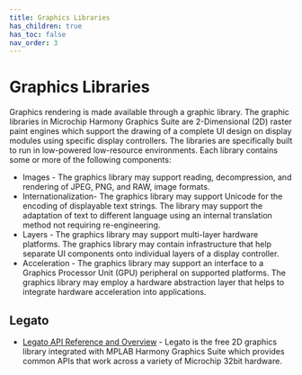 ```yaml
---
title: Graphics Libraries
has_children: true
has_toc: false
nav_order: 3
---
```


# Graphics Libraries

Graphics rendering is made available through a graphic library. The graphic libraries in Microchip Harmony Graphics Suite are 2-Dimensional (2D) raster paint engines which support the drawing of a complete UI design on display modules using specific display controllers. The libraries are specifically built to run in low-powered low-resource environments. Each library contains some or more of the following components: 

* Images - The graphics library may support reading, decompression, and rendering of JPEG, PNG, and RAW, image formats.
* Internationalization- The graphics library may support Unicode for the encoding of displayable text strings. The library may support the adaptation of text to different language using an internal translation method not requiring re-engineering.
* Layers - The graphics library may support multi-layer hardware platforms. The graphics library may contain infrastructure that help separate UI components onto individual layers of a display controller.
* Acceleration - The graphics library may support an interface to a Graphics Processor Unit (GPU) peripheral on supported platforms. The graphics library may employ a hardware abstraction layer that helps to integrate hardware acceleration into applications.


## Legato
* [Legato API Reference and Overview](../docs/html/index.html) - Legato is the free 2D graphics library integrated with MPLAB Harmony Graphics Suite which provides common APIs that work across a variety of Microchip 32bit hardware.

